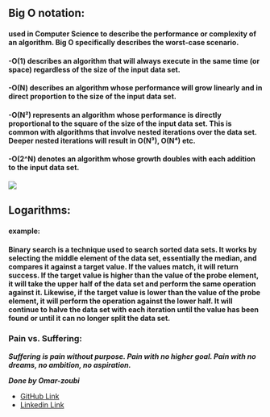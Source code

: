## Big O notation:
#### used in Computer Science to describe the performance or complexity of an algorithm. Big O specifically describes the worst-case scenario.
#### -O(1) describes an algorithm that will always execute in the same time (or space) regardless of the size of the input data set.
#### -O(N) describes an algorithm whose performance will grow linearly and in direct proportion to the size of the input data set.
#### -O(N²) represents an algorithm whose performance is directly proportional to the square of the size of the input data set. This is common with algorithms that involve nested iterations over the data set. Deeper nested iterations will result in O(N³), O(N⁴) etc. 
#### -O(2^N) denotes an algorithm whose growth doubles with each addition to the input data set.
![](https://assets.digitalocean.com/articles/alligator/js/big-o-notation/o-complexity.png)

## Logarithms:
#### example:
#### Binary search is a technique used to search sorted data sets. It works by selecting the middle element of the data set, essentially the median, and compares it against a target value. If the values match, it will return success. If the target value is higher than the value of the probe element, it will take the upper half of the data set and perform the same operation against it. Likewise, if the target value is lower than the value of the probe element, it will perform the operation against the lower half. It will continue to halve the data set with each iteration until the value has been found or until it can no longer split the data set.
### Pain vs. Suffering:
***Suffering is pain without purpose. Pain with no higher goal. Pain with no dreams, no ambition, no aspiration.***


***Done by Omar-zoubi***
- [GitHub Link](https://github.com/Omar-zoubi)
- [Linkedin Link](https://www.linkedin.com/in/omar-alzoubi-54034bb4/)